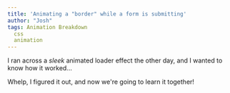 ```yaml
---
title: 'Animating a "border" while a form is submitting'
author: "Josh"
tags: Animation Breakdown
  css
  animation
---
```


I ran across a _sleek_ animated loader effect the other day, and I wanted to know how it worked...

Whelp, I figured it out, and now we're going to learn it together!
